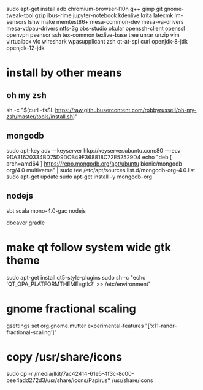 sudo apt-get install adb chromium-browser-l10n g++ gimp git gnome-tweak-tool gzip ibus-rime jupyter-notebook kdenlive krita latexmk lm-sensors lshw make memtest86+ mesa-common-dev mesa-va-drivers mesa-vdpau-drivers ntfs-3g obs-studio okular openssh-client openssl openvpn psensor ssh tex-common texlive-base tree unrar unzip vim virtualbox vlc wireshark wpasupplicant zsh qt-at-spi curl openjdk-8-jdk openjdk-12-jdk


# install by other means
## oh my zsh
sh -c "$(curl -fsSL https://raw.githubusercontent.com/robbyrussell/oh-my-zsh/master/tools/install.sh)"
## mongodb
sudo apt-key adv --keyserver hkp://keyserver.ubuntu.com:80 --recv 9DA31620334BD75D9DCB49F368818C72E52529D4
echo "deb [ arch=amd64 ] https://repo.mongodb.org/apt/ubuntu bionic/mongodb-org/4.0 multiverse" | sudo tee /etc/apt/sources.list.d/mongodb-org-4.0.list
sudo apt-get update
sudo apt-get install -y mongodb-org
## nodejs

sbt
scala
mono-4.0-gac
nodejs

dbeaver
gradle


# make qt follow system wide gtk theme
<!-- 1. install qtconfig-qt4 -->
sudo apt-get install qt5-style-plugins
sudo sh -c "echo 'QT_QPA_PLATFORMTHEME=gtk2' >> /etc/environment"

# gnome fractional scaling
gsettings set org.gnome.mutter experimental-features "['x11-randr-fractional-scaling']"

# copy /usr/share/icons
sudo cp -r /media/lkit/7ac42414-61e5-4f3c-8c00-bee4add272d3/usr/share/icons/Papirus* /usr/share/icons










